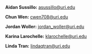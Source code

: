 **Aidan Sussillo:** asussillo@uri.edu

**Chun Wen:** cwen708@uri.edu

**Jordan Woller:** jordan_woller@uri.edu

**Karina Larochelle:** klarochelle@uri.edu

**Linda Tran:** lindaqtran@uri.edu
